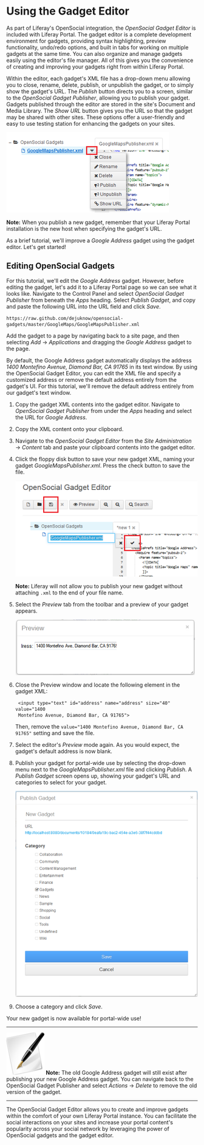 # Using the Gadget Editor

As part of Liferay's OpenSocial integration, the *OpenSocial Gadget Editor* is
included with Liferay Portal. The gadget editor is a complete development
environment for gadgets, providing syntax highlighting, preview functionality,
undo/redo options, and built in tabs for working on multiple gadgets at the same
time. You can also organize and manage gadgets easily using the editor's file
manager. All of this gives you the convenience of creating and improving your
gadgets right from within Liferay Portal.

Within the editor, each gadget's XML file has a drop-down menu allowing you to
close, rename, delete, publish, or unpublish the gadget, or to simply show the
gadget's URL. The *Publish* button directs you to a screen, similar to the
*OpenSocial Gadget Publisher*, allowing you to publish your gadget. Gadgets
published through the editor are stored in the site's Document and Media
Library. The *Show URL* button gives you the URL so that the gadget may be
shared with other sites. These options offer a user-friendly and easy to use
testing station for enhancing the gadgets on your sites.

![Figure 1: The drop-down menu can be easily found to the right of your XML file.](../../images/opensocial-39.png)

**Note:** When you publish a new gadget, remember that your Liferay Portal
installation is the new host when specifying the gadget's URL.

As a brief tutorial, we'll improve a *Google Address* gadget using the
gadget editor. Let's get started!

## Editing OpenSocial Gadgets

For this tutorial, we'll edit the *Google Address* gadget. However, before
editing the gadget, let's add it to a Liferay Portal page so we can see what it
looks like. Navigate to the Control Panel and select *OpenSocial Gadget
Publisher* from beneath the *Apps* heading. Select *Publish Gadget*, and copy
and paste the following URL into the URL field and click *Save*.

    https://raw.github.com/dejuknow/opensocial-gadgets/master/GoogleMaps/GoogleMapsPublisher.xml

Add the gadget to a page by navigating back to a site page, and then selecting
*Add* &rarr; *Applications* and dragging the *Google Address* gadget to the
page.

By default, the Google Address gadget automatically displays the address *1400
Montefino Avenue, Diamond Bar, CA 91765* in its text window. By using the
OpenSocial Gadget Editor, you can edit the XML file and specify a customized
address or remove the default address entirely from the gadget's UI. For this
tutorial, we'll remove the default address entirely from our gadget's text
window.

1. Copy the gadget XML contents into the gadget editor. Navigate to *OpenSocial
   Gadget Publisher* from under the *Apps* heading and select the URL for
   *Google Address*.

2. Copy the XML content onto your clipboard.

3. Navigate to the *OpenSocial Gadget Editor* from the *Site Administration*
   &rarr; *Content* tab and paste your clipboard contents into the gadget
   editor.

4. Click the floppy disk button to save your new gadget XML, naming your gadget
   *GoogleMapsPublisher.xml*. Press the check button to save the file.

    ![Figure 2: It is easy to insert gadget content into Liferay's *OpenSocial Gadget Editor* and save it as an OpenSocial gadget.](../../images/opensocial-31.png)

    **Note:** Liferay will not allow you to publish your new gadget without
    attaching `.xml` to the end of your file name. 

5. Select the *Preview* tab from the toolbar and a preview of your gadget
   appears.

    ![Figure 3: The *Preview* tab displays what your gadget would look like if it was added to a Liferay page.](../../images/opensocial-32.png)

6. Close the Preview window and locate the following element in the gadget XML:

        <input type="text" id="address" name="address" size="40" value="1400
        Montefino Avenue, Diamond Bar, CA 91765">

    Then, remove the `value="1400 Montefino Avenue, Diamond Bar, CA 91765"`
    setting and save the file.

7. Select the editor's *Preview* mode again. As you would expect, the gadget's
default address is now blank.

8. Publish your gadget for portal-wide use by selecting the drop-down menu next
   to the *GoogleMapsPublisher.xml* file and clicking *Publish*. A *Publish
   Gadget* screen opens up, showing your gadget's URL and categories to select
   for your gadget.

    ![Figure 4: A *Publish Gadget* window displays your gadget's URL and a host of categories for you to consider for your gadget.](../../images/opensocial-36.png)

9.  Choose a category and click *Save*.

Your new gadget is now available for portal-wide use!

---

 ![Note](../../images/tip-pen-paper.png) **Note:** The old Google Address gadget
 will still exist after publishing your new Google Address gadget. You can
 navigate back to the OpenSocial Gadget Publisher and select *Actions* &rarr;
 *Delete* to remove the old version of the gadget.

---

The OpenSocial Gadget Editor allows you to create and improve gadgets within the
comfort of your own Liferay Portal instance. You can facilitate the social
interactions on your sites and increase your portal content's popularity across
your social network by leveraging the power of OpenSocial gadgets and the gadget
editor.
